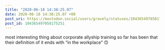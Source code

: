 ```yaml
---
title: "2020-06-18 14:38:25.07"
date: 2020-06-18 14:38:25.07 +00
post_uri: https://mastodon.social/users/gravely/statuses/104365497058175251
post_id: 104365497058175251
---
```

most interesting thing about corporate allyship training so far has been that their definition of it ends with “in the workplace” 🙃



